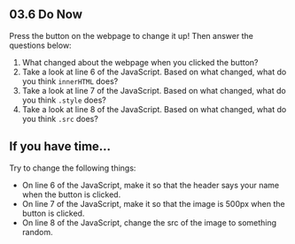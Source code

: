 ## 03.6 Do Now

Press the button on the webpage to change it up! Then answer the questions below:

1. What changed about the webpage when you clicked the button?
2. Take a look at line 6 of the JavaScript. Based on what changed, what do you think `innerHTML` does?
3. Take a look at line 7 of the JavaScript. Based on what changed, what do you think `.style` does? 
4. Take a look at line 8 of the JavaScript. Based on what changed, what do you think `.src` does? 

## If you have time...
Try to change the following things:
- On line 6 of the JavaScript, make it so that the header says your name when the button is clicked.
- On line 7 of the JavaScript, make it so that the image is 500px when the button is clicked.
- On line 8 of the JavaScript, change the src of the image to something random.
